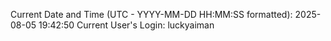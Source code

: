 Current Date and Time (UTC - YYYY-MM-DD HH:MM:SS formatted): 2025-08-05 19:42:50
Current User's Login: luckyaiman
